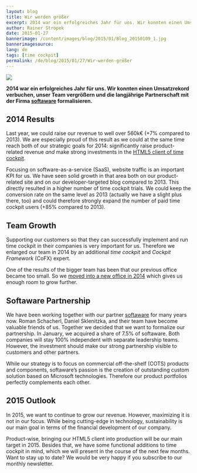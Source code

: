 ```yaml
---
layout: blog
title: Wir werden größer
excerpt: 2014 war ein erfolgreiches Jahr für uns. Wir konnten einen Umsatzrekord verbuchen, unser Team vergrößern und die langjährige Partnerschaft mit der Firma softaware formalisieren.
author: Rainer Stropek
date: 2015-01-27
bannerimage: /content/images/blog/2015/01/Blog_20150109_1.jpg
bannerimagesource: 
lang: de
tags: [time cockpit]
permalink: /de/blog/2015/01/27/Wir-werden-größer
---
```


<p>
  <img src="{{site.baseurl}}/content/images/blog/2015/01/Blog_20150109_1.jpg" />
</p><p>
  <strong>2014 war ein erfolgreiches Jahr für uns. Wir konnten einen Umsatzrekord verbuchen, unser Team vergrößern und die langjährige Partnerschaft mit der Firma <a href="http://www.softaware.at/" target="_blank">softaware</a> formalisieren.</strong>
</p><h2>2014 Results</h2><p>Last year, we could raise our revenue to well over 560k€ (+7% compared to 2013). We are especially proud of this result as we could at the same time reach both of our strategic goals for 2014: significantly raise product-related revenue <em>and</em> make strong investments in the <a href="http://www.timecockpit.com/blog/2014/12/15/Opening-HTML5-Client-for-Public-Preview" target="_blank">HTML5 client of time cockpit</a>.</p><p>Focusing on software-as-a-service (SaaS), website traffic is an important KPI for us. We have seen solid growth in that area both on our product-related site and on our developer-targeted blog compared to 2013. This directly resulted in a higher number of time cockpit trials. We could keep the conversion rate on the same level as 2013 (actually we have a slight plus there, too) and could therefore strongly expand the number of paid time cockpit users (+85% compared to 2013).</p><h2>Team Growth</h2><p>Supporting our customers so that they can successfully implement and run time cockpit in their companies is very important for us. Therefore we enlarged our team in 2014 by an additional <em>time cockpit</em> and <em>Cockpit Framework</em> (CoFX) expert.</p><p>One of the results of the bigger team has been that our previous office became too small. So we <a href="http://www.timecockpit.com/blog/2014/07/30/We-Have-Moved-to-a-New-Office-Location" target="_blank">moved into a new office in 2014</a> which gives us enough room to grow further.</p><h2>Softaware Partnership</h2><p>We have been working together with our partner <a href="http://www.softaware.at/" target="_blank">softaware</a> for many years now. Roman Schacherl, Daniel Sklenitzka, and their team have become valuable friends of us. Together we decided that we want to formalize our partnership. In January, we acquired a share of 7.5% of softaware. Both companies will stay 100% independent with separate leadership teams. However, the investment should make our strong partnership visible to customers and other partners.</p><p>While our strategy is to focus on commercial off-the-shelf (COTS) products and components, softaware’s passion is the creation of outstanding custom solution based on Microsoft technologies. Therefore our product portfolios perfectly complements each other.</p><h2>2015 Outlook</h2><p>In 2015, we want to continue to grow our revenue. However, maximizing it is not in our focus. While being cutting-edge in technology, sustainability is our main goal in terms of the financial development of our company.</p><p>Product-wise, bringing our HTML5 client into production will be our main target in 2015. Besides that, we have some functional additions to time cockpit in mind, which we will present in the course of the next few months. Want to stay up to date? We would be very happy if you subscribe to our monthly newsletter.</p>